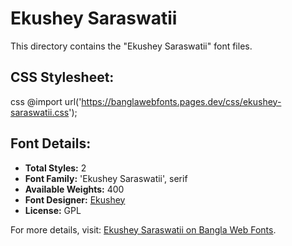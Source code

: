 # Ekushey Saraswatii

This directory contains the "Ekushey Saraswatii" font files.

## CSS Stylesheet:
css
@import url('https://banglawebfonts.pages.dev/css/ekushey-saraswatii.css');


## Font Details:
- **Total Styles:** 2
- **Font Family:** 'Ekushey Saraswatii', serif
- **Available Weights:** 400
- **Font Designer:** [Ekushey](https://ekushey.org/)
- **License:** GPL

For more details, visit: [Ekushey Saraswatii on Bangla Web Fonts](https://banglawebfonts.pages.dev/ekushey-saraswatii/#about).
